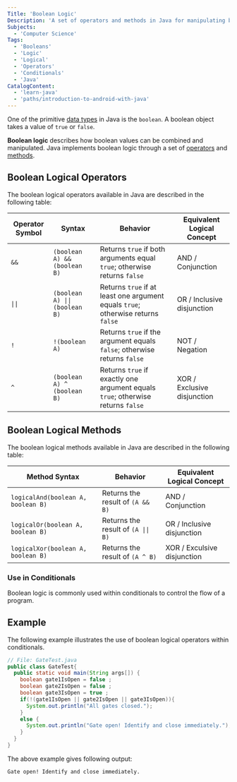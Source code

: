 ```yaml
---
Title: 'Boolean Logic'
Description: 'A set of operators and methods in Java for manipulating booleans.'
Subjects:
  - 'Computer Science'
Tags:
  - 'Booleans'
  - 'Logic'
  - 'Logical'
  - 'Operators'
  - 'Conditionals'
  - 'Java'
CatalogContent:
  - 'learn-java'
  - 'paths/introduction-to-android-with-java'
---
```


One of the primitive [data types](https://www.codecademy.com/resources/docs/java/data-types) in Java is the `boolean`. A boolean object takes a value of `true` or `false`.

**Boolean logic** describes how boolean values can be combined and manipulated. Java implements boolean logic through a set of [operators](https://www.codecademy.com/resources/docs/java/operators) and [methods](https://www.codecademy.com/resources/docs/java/methods).

## Boolean Logical Operators

The boolean logical operators available in Java are described in the following table:

| Operator Symbol | Syntax | Behavior | Equivalent Logical Concept |
|-|-|-|-|
| `&&` | `(boolean A) && (boolean B)` | Returns `true` if both arguments equal `true`; otherwise returns `false` | AND / Conjunction |
| `\|\|` | `(boolean A) \|\| (boolean B)` | Returns `true` if at least one argument equals `true`; otherwise returns `false` | OR / Inclusive disjunction |
| `!` | `!(boolean A)` | Returns `true` if the argument equals `false`; otherwise returns `false` | NOT / Negation |
| `^` | `(boolean A) ^ (boolean B)` | Returns `true` if exactly one argument equals `true`; otherwise returns `false` | XOR / Exclusive disjunction |

## Boolean Logical Methods

The boolean logical methods available in Java are described in the following table:

| Method Syntax | Behavior | Equivalent Logical Concept |
|-|-|-|
| `logicalAnd(boolean A, boolean B)` | Returns the result of `(A && B)` | AND / Conjunction |
| `logicalOr(boolean A, boolean B)` | Returns the result of `(A \|\| B)` | OR / Inclusive disjunction |
| `logicalXor(boolean A, boolean B)` | Returns the result of `(A ^ B)` | XOR / Exculsive disjunction |

### Use in Conditionals

Boolean logic is commonly used within conditionals to control the flow of a program.

## Example

The following example illustrates the use of boolean logical operators within conditionals.

```java
// File: GateTest.java
public class GateTest{
  public static void main(String args[]) {
    boolean gate1IsOpen = false ;
    boolean gate2IsOpen = false ;
    boolean gate3IsOpen = true ;
    if(!(gate1IsOpen || gate2IsOpen || gate3IsOpen)){
      System.out.println("All gates closed.");
    }
    else {
      System.out.println("Gate open! Identify and close immediately.");
    }
  }
}
```

The above example gives following output:

```shell
Gate open! Identify and close immediately.
```
